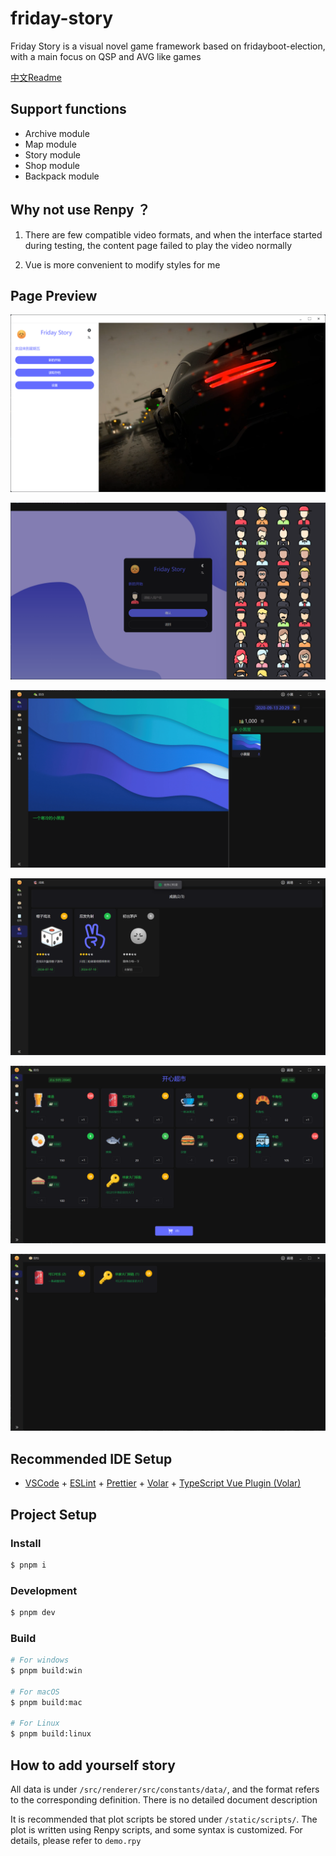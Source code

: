 # friday-story

Friday Story is a visual novel game framework based on fridayboot-election, with a main focus on QSP and AVG like games

[中文Readme](README_CN.md)

## Support functions

- Archive module
- Map module
- Story module
- Shop module
- Backpack module

## Why not use Renpy ？

1. There are few compatible video formats, and when the interface started during testing, the content page failed to play the video normally

2. Vue is more convenient to modify styles for me

## Page Preview

![Login Page](project/login.png)

![New Archive](project/1722248556522.png)

![Home Page](project/1722248333302.png)

![Achievement Page](project/1722248635251.png)

![Shop Page](project/1722248986270.png)

![Backpack Page](project/1722248993153.png)

## Recommended IDE Setup

- [VSCode](https://code.visualstudio.com/) + [ESLint](https://marketplace.visualstudio.com/items?itemName=dbaeumer.vscode-eslint) + [Prettier](https://marketplace.visualstudio.com/items?itemName=esbenp.prettier-vscode) + [Volar](https://marketplace.visualstudio.com/items?itemName=Vue.volar) + [TypeScript Vue Plugin (Volar)](https://marketplace.visualstudio.com/items?itemName=Vue.vscode-typescript-vue-plugin)

## Project Setup

### Install

```bash
$ pnpm i
```

### Development

```bash
$ pnpm dev
```

### Build

```bash
# For windows
$ pnpm build:win

# For macOS
$ pnpm build:mac

# For Linux
$ pnpm build:linux
```

## How to add yourself story

All data is under `/src/renderer/src/constants/data/`, and the format refers to the corresponding definition. There is no detailed document description

It is recommended that plot scripts be stored under `/static/scripts/`. The plot is written using Renpy scripts, and some syntax is customized. For details, please refer to `demo.rpy`
